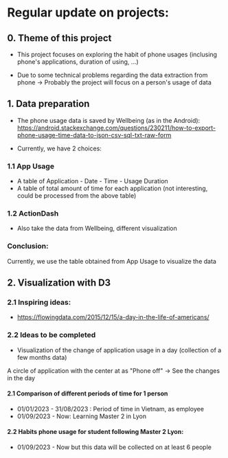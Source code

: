 # Regular update on projects:

## 0. Theme of this project

- This project focuses on exploring the habit of phone usages (inclusing phone's applications, duration of using, ...)

- Due to some technical problems regarding the data extraction from phone -> Probably the project will focus on a person's usage of data


## 1. Data preparation

- The phone usage data is saved by Wellbeing (as in the Android):
https://android.stackexchange.com/questions/230211/how-to-export-phone-usage-time-data-to-json-csv-sql-txt-raw-form

- Currently, we have 2 choices:

### 1.1 App Usage
- A table of Application - Date - Time - Usage Duration
- A table of total amount of time for each application (not interesting, could be processed from the above table)

### 1.2 ActionDash
- Also take the data from Wellbeing, different visualization


### Conclusion:

Currently, we use the table obtained from App Usage to visualize the data

## 2. Visualization with D3


### 2.1  Inspiring ideas:

- https://flowingdata.com/2015/12/15/a-day-in-the-life-of-americans/

### 2.2 Ideas to be completed

- Visualization of the change of application usage in a day (collection of a few months data)

A circle of application with the center at as "Phone off" -> See the changes in the day

#### 2.1 Comparison of different periods of time for 1 person

- 01/01/2023 - 31/08/2023 : Period of time in Vietnam, as employee
- 01/09/2023 - Now: Learning Master 2 in Lyon


#### 2.2 Habits phone usage for student following Master 2 Lyon:

- 01/09/2023 - Now but this data will be collected on at least 6 people 






